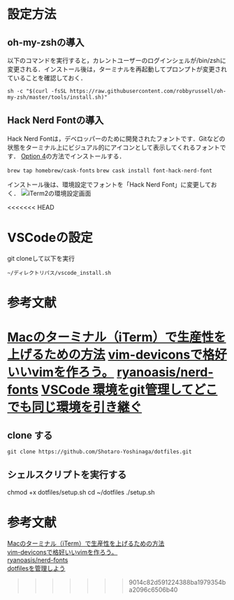 # 設定方法


## oh-my-zshの導入
以下のコマンドを実行すると，カレントユーザーのログインシェルが/bin/zshに変更される．インストール後は，ターミナルを再起動してプロンプトが変更されていることを確認しておく．

```sh -c "$(curl -fsSL https://raw.githubusercontent.com/robbyrussell/oh-my-zsh/master/tools/install.sh)" ```


## Hack Nerd Fontの導入
Hack Nerd Fontは，デベロッパーのために開発されたフォントです．Gitなどの状態をターミナル上にビジュアル的にアイコンとして表示してくれるフォントです．
[Option 4](https://github.com/ryanoasis/nerd-fonts#font-installation)の方法でインストールする．

```brew tap homebrew/cask-fonts```
```brew cask install font-hack-nerd-font```

インストール後は、環境設定でフォントを「Hack Nerd Font」に変更しておく．
![iTerm2の環境設定画面](https://drive.google.com/open?id=1M-z3xru7rb9qMtPAlW13IbDHCGwHEE6W)


<<<<<<< HEAD

# VSCodeの設定
git cloneして以下を実行

```~/ディレクトリパス/vscode_install.sh```


# 参考文献
[Macのターミナル（iTerm）で生産性を上げるための方法](https://ottan.xyz/terminal-zsh-customize-20190505/)
[vim-deviconsで格好いいvimを作ろう。](https://qiita.com/park-jh/items/4358d2d33a78ec0a2b5c)
[ryanoasis/nerd-fonts](https://github.com/ryanoasis/nerd-fonts#font-installation)
[VSCode 環境をgit管理してどこでも同じ環境を引き継ぐ](https://qiita.com/miiina016/items/018331b36ecf57ed8973)
=======
## clone する
```git clone https://github.com/Shotaro-Yoshinaga/dotfiles.git```

## シェルスクリプトを実行する
chmod +x dotfiles/setup.sh
cd ~/dotfiles
./setup.sh


# 参考文献
[Macのターミナル（iTerm）で生産性を上げるための方法](https://ottan.xyz/terminal-zsh-customize-20190505/)  
[vim-deviconsで格好いいvimを作ろう。](https://qiita.com/park-jh/items/4358d2d33a78ec0a2b5c)  
[ryanoasis/nerd-fonts](https://github.com/ryanoasis/nerd-fonts#font-installation)  
[dotfilesを管理しよう](https://qiita.com/massy22/items/5bdb97f8d6e93517f916)
>>>>>>> 9014c82d591224388ba1979354ba2096c6506b40
